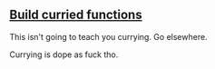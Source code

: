 ## [Build curried functions](https://egghead.io/lessons/javascript-currying-with-examples)

This isn't going to teach you currying. Go elsewhere.

Currying is dope as fuck tho.
